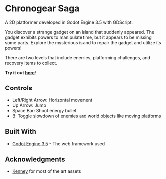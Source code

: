 # Chronogear Saga

A 2D platformer developed in Godot Engine 3.5 with GDScript.

You discover a strange gadget on an island that suddenly appeared. The gadget exhibits powers to manipulate time, but it appears to be missing some parts. Explore the mysterious island to repair the gadget and utilize its powers!

There are two levels that include enemies, platforming challenges, and recovery items to collect.

**Try it out [here](https://ultima-soul.github.io/chronogear-saga/)**!

## Controls

- Left/Right Arrow: Horizontal movement
- Up Arrow: Jump
- Space Bar: Shoot energy bullet
- B: Toggle slowdown of enemies and world objects like moving platforms

## Built With

* [Godot Engine 3.5](https://godotengine.org/) - The web framework used

## Acknowledgments

* [Kenney](https://kenney.nl/) for most of the art assets
